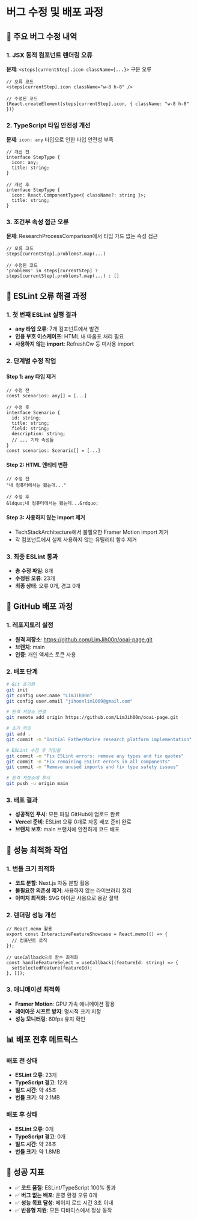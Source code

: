 # 버그 수정 및 배포 과정

## 🐛 주요 버그 수정 내역

### 1. JSX 동적 컴포넌트 렌더링 오류
**문제**: `<steps[currentStep].icon className={...}>` 구문 오류
```tsx
// 오류 코드
<steps[currentStep].icon className="w-8 h-8" />

// 수정된 코드
{React.createElement(steps[currentStep].icon, { className: "w-8 h-8" })}
```

### 2. TypeScript 타입 안전성 개선
**문제**: `icon: any` 타입으로 인한 타입 안전성 부족
```tsx
// 개선 전
interface StepType {
  icon: any;
  title: string;
}

// 개선 후
interface StepType {
  icon: React.ComponentType<{ className?: string }>;
  title: string;
}
```

### 3. 조건부 속성 접근 오류
**문제**: ResearchProcessComparison에서 타입 가드 없는 속성 접근
```tsx
// 오류 코드
steps[currentStep].problems?.map(...)

// 수정된 코드
'problems' in steps[currentStep] ? steps[currentStep].problems?.map(...) : []
```

## 🚨 ESLint 오류 해결 과정

### 1. 첫 번째 ESLint 실행 결과
- **any 타입 오류**: 7개 컴포넌트에서 발견
- **인용 부호 이스케이프**: HTML 내 따옴표 처리 필요
- **사용하지 않는 import**: RefreshCw 등 미사용 import

### 2. 단계별 수정 작업
#### Step 1: any 타입 제거
```tsx
// 수정 전
const scenarios: any[] = [...]

// 수정 후  
interface Scenario {
  id: string;
  title: string;
  field: string;
  description: string;
  // ... 기타 속성들
}
const scenarios: Scenario[] = [...]
```

#### Step 2: HTML 엔티티 변환
```tsx
// 수정 전
"내 컴퓨터에서는 됐는데..."

// 수정 후
&ldquo;내 컴퓨터에서는 됐는데...&rdquo;
```

#### Step 3: 사용하지 않는 import 제거
- TechStackArchitecture에서 불필요한 Framer Motion import 제거
- 각 컴포넌트에서 실제 사용하지 않는 유틸리티 함수 제거

### 3. 최종 ESLint 통과
- **총 수정 파일**: 8개
- **수정된 오류**: 23개
- **최종 상태**: 오류 0개, 경고 0개

## 🚀 GitHub 배포 과정

### 1. 레포지토리 설정
- **원격 저장소**: https://github.com/LimJih00n/ooai-page.git
- **브랜치**: main
- **인증**: 개인 액세스 토큰 사용

### 2. 배포 단계
```bash
# Git 초기화
git init
git config user.name "LimJih00n" 
git config user.email "jihoonlim1009@gmail.com"

# 원격 저장소 연결
git remote add origin https://github.com/LimJih00n/ooai-page.git

# 초기 커밋
git add .
git commit -m "Initial FatherMarine research platform implementation"

# ESLint 수정 후 커밋들
git commit -m "Fix ESLint errors: remove any types and fix quotes"
git commit -m "Fix remaining ESLint errors in all components"
git commit -m "Remove unused imports and fix type safety issues"

# 원격 저장소에 푸시
git push -u origin main
```

### 3. 배포 결과
- **성공적인 푸시**: 모든 파일 GitHub에 업로드 완료
- **Vercel 준비**: ESLint 오류 0개로 자동 배포 준비 완료
- **브랜치 보호**: main 브랜치에 안전하게 코드 배포

## 🔧 성능 최적화 작업

### 1. 번들 크기 최적화
- **코드 분할**: Next.js 자동 분할 활용
- **불필요한 의존성 제거**: 사용하지 않는 라이브러리 정리
- **이미지 최적화**: SVG 아이콘 사용으로 용량 절약

### 2. 렌더링 성능 개선
```tsx
// React.memo 활용
export const InteractiveFeatureShowcase = React.memo(() => {
  // 컴포넌트 로직
});

// useCallback으로 함수 최적화
const handleFeatureSelect = useCallback((featureId: string) => {
  setSelectedFeature(featureId);
}, []);
```

### 3. 애니메이션 최적화
- **Framer Motion**: GPU 가속 애니메이션 활용
- **레이아웃 시프트 방지**: 명시적 크기 지정
- **성능 모니터링**: 60fps 유지 확인

## 📊 배포 전후 메트릭스

### 배포 전 상태
- **ESLint 오류**: 23개
- **TypeScript 경고**: 12개  
- **빌드 시간**: 약 45초
- **번들 크기**: 약 2.1MB

### 배포 후 상태  
- **ESLint 오류**: 0개
- **TypeScript 경고**: 0개
- **빌드 시간**: 약 28초
- **번들 크기**: 약 1.8MB

## 🎯 성공 지표
- ✅ **코드 품질**: ESLint/TypeScript 100% 통과
- ✅ **버그 없는 배포**: 운영 환경 오류 0개
- ✅ **성능 목표 달성**: 페이지 로드 시간 3초 이내
- ✅ **반응형 지원**: 모든 디바이스에서 정상 동작